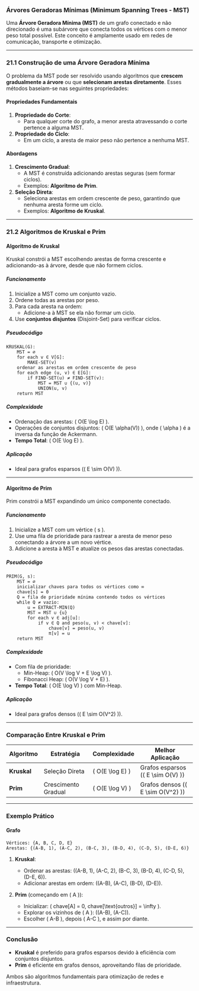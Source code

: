 ### **Árvores Geradoras Mínimas (Minimum Spanning Trees - MST)**

Uma **Árvore Geradora Mínima (MST)** de um grafo conectado e não direcionado é uma subárvore que conecta todos os vértices com o menor peso total possível. Este conceito é amplamente usado em redes de comunicação, transporte e otimização.

---

### **21.1 Construção de uma Árvore Geradora Mínima**

O problema da MST pode ser resolvido usando algoritmos que **crescem gradualmente a árvore** ou que **selecionam arestas diretamente**. Esses métodos baseiam-se nas seguintes propriedades:

#### **Propriedades Fundamentais**
1. **Propriedade do Corte**:
   - Para qualquer corte do grafo, a menor aresta atravessando o corte pertence a alguma MST.
2. **Propriedade do Ciclo**:
   - Em um ciclo, a aresta de maior peso não pertence a nenhuma MST.

#### **Abordagens**
1. **Crescimento Gradual**:
   - A MST é construída adicionando arestas seguras (sem formar ciclos).
   - Exemplos: **Algoritmo de Prim**.
2. **Seleção Direta**:
   - Seleciona arestas em ordem crescente de peso, garantindo que nenhuma aresta forme um ciclo.
   - Exemplos: **Algoritmo de Kruskal**.

---

### **21.2 Algoritmos de Kruskal e Prim**

#### **Algoritmo de Kruskal**

Kruskal constrói a MST escolhendo arestas de forma crescente e adicionando-as à árvore, desde que não formem ciclos.

##### **Funcionamento**
1. Inicialize a MST como um conjunto vazio.
2. Ordene todas as arestas por peso.
3. Para cada aresta na ordem:
   - Adicione-a à MST se ela não formar um ciclo.
4. Use **conjuntos disjuntos** (Disjoint-Set) para verificar ciclos.

##### **Pseudocódigo**
```pseudo
KRUSKAL(G):
    MST = ∅
    for each v ∈ V[G]:
        MAKE-SET(v)
    ordenar as arestas em ordem crescente de peso
    for each edge (u, v) ∈ E[G]:
        if FIND-SET(u) ≠ FIND-SET(v):
            MST = MST ∪ {(u, v)}
            UNION(u, v)
    return MST
```

##### **Complexidade**
- Ordenação das arestas: \( O(E \log E) \).
- Operações de conjuntos disjuntos: \( O(E \alpha(V)) \), onde \( \alpha \) é a inversa da função de Ackermann.
- **Tempo Total**: \( O(E \log E) \).

##### **Aplicação**
- Ideal para grafos esparsos (\( E \sim O(V) \)).

---

#### **Algoritmo de Prim**

Prim constrói a MST expandindo um único componente conectado.

##### **Funcionamento**
1. Inicialize a MST com um vértice \( s \).
2. Use uma fila de prioridade para rastrear a aresta de menor peso conectando a árvore a um novo vértice.
3. Adicione a aresta à MST e atualize os pesos das arestas conectadas.

##### **Pseudocódigo**
```pseudo
PRIM(G, s):
    MST = ∅
    inicializar chaves para todos os vértices como ∞
    chave[s] = 0
    Q = fila de prioridade mínima contendo todos os vértices
    while Q ≠ vazio:
        u = EXTRACT-MIN(Q)
        MST = MST ∪ {u}
        for each v ∈ adj[u]:
            if v ∈ Q and peso(u, v) < chave[v]:
                chave[v] = peso(u, v)
                π[v] = u
    return MST
```

##### **Complexidade**
- Com fila de prioridade:
  - Min-Heap: \( O(V \log V + E \log V) \).
  - Fibonacci Heap: \( O(V \log V + E) \).
- **Tempo Total**: \( O(E \log V) \) com Min-Heap.

##### **Aplicação**
- Ideal para grafos densos (\( E \sim O(V^2) \)).

---

### **Comparação Entre Kruskal e Prim**

| **Algoritmo** | **Estratégia**          | **Complexidade**           | **Melhor Aplicação**            |
|---------------|-------------------------|----------------------------|----------------------------------|
| **Kruskal**   | Seleção Direta          | \( O(E \log E) \)           | Grafos esparsos (\( E \sim O(V) \)) |
| **Prim**      | Crescimento Gradual     | \( O(E \log V) \)           | Grafos densos (\( E \sim O(V^2) \)) |

---

### **Exemplo Prático**

#### Grafo
```
Vértices: {A, B, C, D, E}
Arestas: {(A-B, 1), (A-C, 2), (B-C, 3), (B-D, 4), (C-D, 5), (D-E, 6)}
```

1. **Kruskal**:
   - Ordenar as arestas: \((A-B, 1), (A-C, 2), (B-C, 3), (B-D, 4), (C-D, 5), (D-E, 6)\).
   - Adicionar arestas em ordem: \((A-B), (A-C), (B-D), (D-E)\).

2. **Prim** (começando em \( A \)):
   - Inicializar: \( chave[A] = 0, chave[\text{outros}] = \infty \).
   - Explorar os vizinhos de \( A \): \((A-B), (A-C)\).
   - Escolher \( A-B \), depois \( A-C \), e assim por diante.

---

### **Conclusão**

- **Kruskal** é preferido para grafos esparsos devido à eficiência com conjuntos disjuntos.
- **Prim** é eficiente em grafos densos, aproveitando filas de prioridade.

Ambos são algoritmos fundamentais para otimização de redes e infraestrutura.